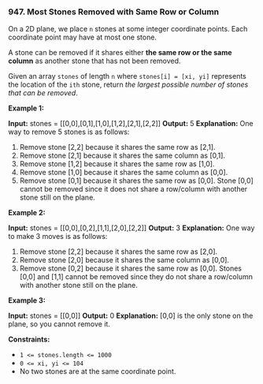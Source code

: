 ### 947\. Most Stones Removed with Same Row or Column

On a 2D plane, we place `n` stones at some integer coordinate points. Each coordinate point may have at most one stone.

A stone can be removed if it shares either **the same row or the same column** as another stone that has not been removed.

Given an array `stones` of length `n` where `stones[i] = [xi, yi]` represents the location of the `ith` stone, return _the largest possible number of stones that can be removed_.

**Example 1:**

**Input:** stones = \[\[0,0\],\[0,1\],\[1,0\],\[1,2\],\[2,1\],\[2,2\]\]
**Output:** 5
**Explanation:** One way to remove 5 stones is as follows:
1. Remove stone \[2,2\] because it shares the same row as \[2,1\].
2. Remove stone \[2,1\] because it shares the same column as \[0,1\].
3. Remove stone \[1,2\] because it shares the same row as \[1,0\].
4. Remove stone \[1,0\] because it shares the same column as \[0,0\].
5. Remove stone \[0,1\] because it shares the same row as \[0,0\].
Stone \[0,0\] cannot be removed since it does not share a row/column with another stone still on the plane.

**Example 2:**

**Input:** stones = \[\[0,0\],\[0,2\],\[1,1\],\[2,0\],\[2,2\]\]
**Output:** 3
**Explanation:** One way to make 3 moves is as follows:
1. Remove stone \[2,2\] because it shares the same row as \[2,0\].
2. Remove stone \[2,0\] because it shares the same column as \[0,0\].
3. Remove stone \[0,2\] because it shares the same row as \[0,0\].
Stones \[0,0\] and \[1,1\] cannot be removed since they do not share a row/column with another stone still on the plane.

**Example 3:**

**Input:** stones = \[\[0,0\]\]
**Output:** 0
**Explanation:** \[0,0\] is the only stone on the plane, so you cannot remove it.

**Constraints:**

*   `1 <= stones.length <= 1000`
*   `0 <= xi, yi <= 104`
*   No two stones are at the same coordinate point.
